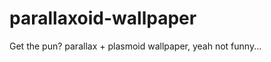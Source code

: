 parallaxoid-wallpaper
=====================

Get the pun? parallax + plasmoid wallpaper, yeah not funny...